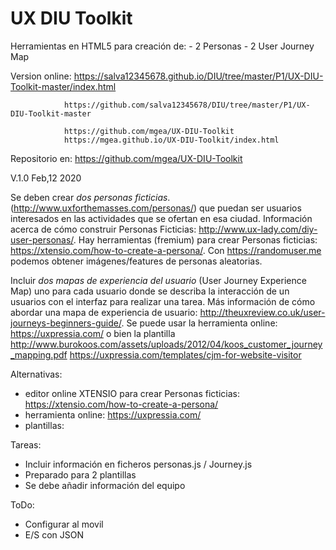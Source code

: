 # UX DIU Toolkit

Herramientas en HTML5 para creación de:
    - 2 Personas
    - 2 User Journey Map

Version online: https://salva12345678.github.io/DIU/tree/master/P1/UX-DIU-Toolkit-master/index.html

                https://github.com/salva12345678/DIU/tree/master/P1/UX-DIU-Toolkit-master

                https://github.com/mgea/UX-DIU-Toolkit
                https://mgea.github.io/UX-DIU-Toolkit/index.html

Repositorio en: https://github.com/mgea/UX-DIU-Toolkit

V.1.0 Feb,12 2020


Se deben crear *dos personas ficticias*. (http://www.uxforthemasses.com/personas/) que puedan ser usuarios interesados en las actividades que se ofertan en esa ciudad. Información acerca de cómo construir Personas Ficticias: http://www.ux-lady.com/diy-user-personas/. Hay herramientas (fremium) para crear Personas ficticias: https://xtensio.com/how-to-create-a-persona/. Con https://randomuser.me podemos  obtener imágenes/features de personas aleatorias.


Incluir *dos mapas de experiencia del usuario* (User Journey Experience Map) uno para cada usuario donde se describa la interacción de un usuarios con el interfaz para realizar una tarea.  Más información de cómo abordar una mapa de experiencia de usuario: http://theuxreview.co.uk/user-journeys-beginners-guide/. Se puede usar la herramienta online: https://uxpressia.com/ o bien la plantilla http://www.burokoos.com/assets/uploads/2012/04/koos_customer_journey_mapping.pdf
https://uxpressia.com/templates/cjm-for-website-visitor


Alternativas:

- editor online XTENSIO para crear Personas ficticias: https://xtensio.com/how-to-create-a-persona/
- herramienta online: https://uxpressia.com/
- plantillas:


Tareas:

 - Incluir información en ficheros personas.js / Journey.js
 - Preparado para 2 plantillas
 - Se debe añadir información del equipo

ToDo:
 - Configurar al movil
 - E/S con JSON
